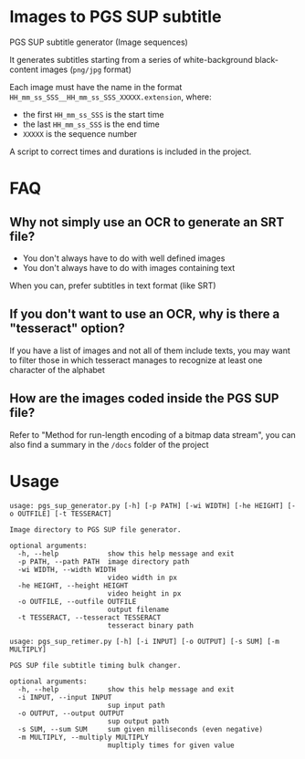 # Images to PGS SUP subtitle

PGS SUP subtitle generator (Image sequences)

It generates subtitles starting from a series of white-background black-content  images (`png/jpg` format)

Each image must have the name in the format
`HH_mm_ss_SSS__HH_mm_ss_SSS_XXXXX.extension`, where:

- the first `HH_mm_ss_SSS` is the start time
- the last `HH_mm_ss_SSS` is the end time
- `XXXXX` is the sequence number

A script to correct times and durations is included in the project.

# FAQ

## Why not simply use an OCR to generate an SRT file?

- You don't always have to do with well defined images
- You don't always have to do with images containing text

When you can, prefer subtitles in text format (like SRT)

## If you don't want to use an OCR, why is there a "tesseract" option?

If you have a list of images and not all of them include texts, you may want to filter those in which tesseract manages to recognize at least one character of the alphabet

## How are the images coded inside the PGS SUP file?

Refer to  "Method for run-length encoding of a bitmap data stream", you can also find a summary in the `/docs` folder of the project

# Usage

```
usage: pgs_sup_generator.py [-h] [-p PATH] [-wi WIDTH] [-he HEIGHT] [-o OUTFILE] [-t TESSERACT]

Image directory to PGS SUP file generator.

optional arguments:
  -h, --help            show this help message and exit
  -p PATH, --path PATH  image directory path
  -wi WIDTH, --width WIDTH
                        video width in px
  -he HEIGHT, --height HEIGHT
                        video height in px
  -o OUTFILE, --outfile OUTFILE
                        output filename
  -t TESSERACT, --tesseract TESSERACT
                        tesseract binary path
```

```
usage: pgs_sup_retimer.py [-h] [-i INPUT] [-o OUTPUT] [-s SUM] [-m MULTIPLY]

PGS SUP file subtitle timing bulk changer.

optional arguments:
  -h, --help            show this help message and exit
  -i INPUT, --input INPUT
                        sup input path
  -o OUTPUT, --output OUTPUT
                        sup output path
  -s SUM, --sum SUM     sum given milliseconds (even negative)
  -m MULTIPLY, --multiply MULTIPLY
                        mupltiply times for given value
```